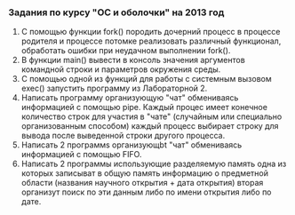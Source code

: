 ### Задания по курсу "ОС и оболочки" на 2013 год
1. С помощью функции fork() породить дочерний процесс в процессе родителя и процессе потомке реализовать различный функционал, обработать ошибки при неудачном выполнении fork().
2. В функции main() вывести в консоль значения аргументов командной строки и параметров окружения среды.
3. С помощью одной из функций для работы с системным вызовом exec() запустить программу из Лабораторной 2.
4. Написать программу организующую "чат" обмениваясь информацией с помощью pipe. Каждый процес имеет конечное количество строк для участия в "чате" (случайным или специально организованным способом) каждый процесс выбирает строку для вывода после выведенной строки другого процесса.
5. Написать 2 программs организующbt "чат" обмениваясь информацией с помощью FIFO. 
6. Написать 2 программы использующие разделяемую память одна из которых записыват в общую память информацию о предметной области (названия научного открытия + дата открытия) вторая организут поиск по эти данным либо по имени открытия либо по дате.
